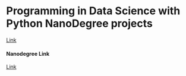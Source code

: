 # Programming in Data Science with Python NanoDegree projects

[Link](https://github.com/Saad711T/Programming-in-Data-Science-Projects)

#### Nanodegree Link
[Link](https://www.udacity.com/course/programming-for-data-science-nanodegree--nd104)